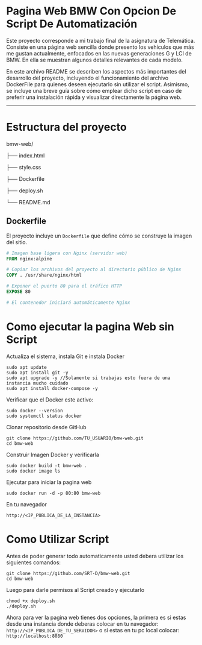 # Pagina Web BMW Con Opcion De Script De Automatización
Este proyecto corresponde a mi trabajo final de la asignatura de Telemática. Consiste en una página web sencilla donde presento los vehículos que más me gustan actualmente, enfocados en las nuevas generaciones G y LCI de BMW. En ella se muestran algunos detalles relevantes de cada modelo.

En este archivo README se describen los aspectos más importantes del desarrollo del proyecto, incluyendo el funcionamiento del archivo DockerFile para quienes deseen ejecutarlo sin utilizar el script. Asimismo, se incluye una breve guía sobre cómo emplear dicho script en caso de preferir una instalación rápida y visualizar directamente la página web.

---

# Estructura del proyecto
bmw-web/

├── index.html

├── style.css

├── Dockerfile

├── deploy.sh

└── README.md

## Dockerfile

El proyecto incluye un `Dockerfile` que define cómo se construye la imagen del sitio.

```Dockerfile 
# Imagen base ligera con Nginx (servidor web)
FROM nginx:alpine

# Copiar los archivos del proyecto al directorio público de Nginx
COPY . /usr/share/nginx/html

# Exponer el puerto 80 para el tráfico HTTP
EXPOSE 80

# El contenedor iniciará automáticamente Nginx

```
# Como ejecutar la pagina Web sin Script
Actualiza el sistema, instala Git e instala Docker
```
sudo apt update
sudo apt install git -y
sudo apt upgrade -y //Solamente si trabajas esto fuera de una instancia mucho cuidado
sudo apt install docker-compose -y
```
Verificar que el Docker este activo:
```
sudo docker --version
sudo systemctl status docker

```
Clonar repositorio desde GitHub
```
git clone https://github.com/TU_USUARIO/bmw-web.git
cd bmw-web
```
Construir Imagen Docker y verificarla
```
sudo docker build -t bmw-web .
sudo docker image ls
```
Ejecutar para iniciar la pagina web
```
sudo docker run -d -p 80:80 bmw-web
```
En tu navegador
```
http://<IP_PÚBLICA_DE_LA_INSTANCIA>
```

# Como Utilizar Script
Antes de poder generar todo automaticamente usted debera utilizar los siguientes comandos:
```
git clone https://github.com/SRT-D/bmw-web.git
cd bmw-web
```
Luego para darle permisos al Script creado y ejecutarlo
```
chmod +x deploy.sh
./deploy.sh
```
Ahora para ver la pagina web tienes dos opciones, la primera es si estas desde una instancia donde deberas colocar en tu navegador: ```http://<IP_PUBLICA_DE_TU_SERVIDOR>``` o si estas en tu pc local colocar:``` http://localhost:8080```



